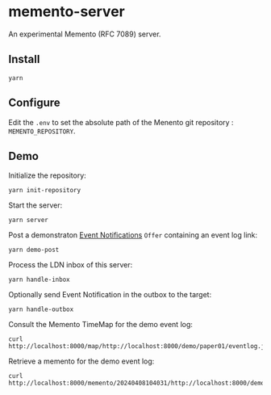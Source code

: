 # memento-server

An experimental Memento (RFC 7089) server.

## Install

```
yarn
```

## Configure

Edit the `.env` to set the absolute path of the Menento git repository : `MEMENTO_REPOSITORY`.

## Demo

Initialize the repository:

```
yarn init-repository
```

Start the server:

```
yarn server
```

Post a demonstraton [Event Notifications](https://www.eventnotifications.net) `Offer` containing an event log link:

```
yarn demo-post
```

Process the LDN inbox of this server:

```
yarn handle-inbox
```

Optionally send Event Notification in the outbox to the target:

```
yarn handle-outbox
```

Consult the Memento TimeMap for the demo event log:

```
curl http://localhost:8000/map/http://localhost:8000/demo/paper01/eventlog.jsonld
```

Retrieve a memento for the demo event log:

```
curl http://localhost:8000/memento/20240408104031/http://localhost:8000/demo/paper01/eventlog.jsonld
```